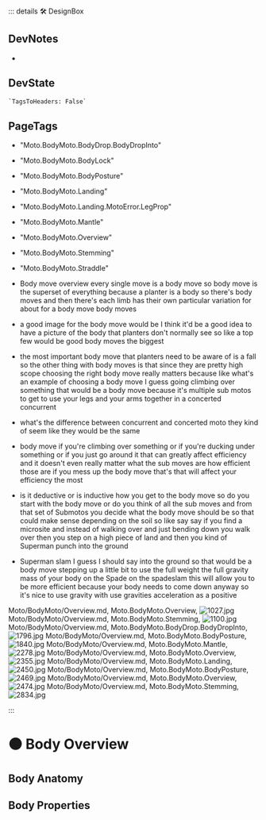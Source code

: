 ::: details 🛠 <dev>DesignBox</dev>

## DevNotes

-

## DevState

```py
`TagsToHeaders: False`
```

<h2>PageTags</h2>


- "Moto.BodyMoto.BodyDrop.BodyDropInto"
- "Moto.BodyMoto.BodyLock"
- "Moto.BodyMoto.BodyPosture"
- "Moto.BodyMoto.Landing"
- "Moto.BodyMoto.Landing.MotoError.LegProp"
- "Moto.BodyMoto.Mantle"
- "Moto.BodyMoto.Overview"
- "Moto.BodyMoto.Stemming"
- "Moto.BodyMoto.Straddle"
- Body move overview every single move is a body move so body move is the superset of everything because a planter is a body so there's body moves and then there's each limb has their own particular variation for about for a body move body moves

-  a good image for the body move would be I think it'd be a good idea to have a picture of the body that planters don't normally see so like a top few would be good body moves the biggest 

- the most important body move that planters need to be aware of is a fall so the other thing with body moves is that since they are pretty high scope choosing the right body move really matters because like what's an example of choosing a body move I guess going climbing over something that would be a body move because it's multiple sub motos to get to use your legs and your arms together in a concerted concurrent 

-  what's the difference between concurrent and concerted moto they kind of seem like they would be the same 

- body move if you're climbing over something or if you're ducking under something or if you just go around it that can greatly affect efficiency and it doesn't even really matter what the sub moves are how efficient those are if you mess up the body move that's that will affect your efficiency the most

- is it deductive or is inductive how you get to the body move so do you start with the body move or do you think of all the sub moves and from that set of Submotos you decide what the body move should be so that could make sense depending on the soil so like say say if you find a microsite and instead of walking over and just bending down you walk over then you step on a high piece of land and then you kind of Superman punch into the ground 

- Superman slam I guess I should say into the ground so that would be a body move stepping up a little bit to use the full weight the full gravity mass of your body on the Spade on the spadeslam this will allow you to be more efficient because your body needs to come down anyway so it's nice to use gravity with use gravities acceleration as a positive

Moto/BodyMoto/Overview.md, <dev>Moto.BodyMoto.Overview</dev>, ![1027.jpg](/PaperPhoto/1027.jpg)
Moto/BodyMoto/Overview.md, <dev>Moto.BodyMoto.Stemming</dev>, ![1100.jpg](/PaperPhoto/1100.jpg)
Moto/BodyMoto/Overview.md, <dev>Moto.BodyMoto.BodyDrop.BodyDropInto</dev>, ![1796.jpg](/PaperPhoto/1796.jpg)
Moto/BodyMoto/Overview.md, <dev>Moto.BodyMoto.BodyPosture</dev>, ![1840.jpg](/PaperPhoto/1840.jpg)
Moto/BodyMoto/Overview.md, <dev>Moto.BodyMoto.Mantle</dev>, ![2278.jpg](/PaperPhoto/2278.jpg)
Moto/BodyMoto/Overview.md, <dev>Moto.BodyMoto.Overview</dev>, ![2355.jpg](/PaperPhoto/2355.jpg)
Moto/BodyMoto/Overview.md, <dev>Moto.BodyMoto.Landing</dev>, ![2450.jpg](/PaperPhoto/2450.jpg)
Moto/BodyMoto/Overview.md, <dev>Moto.BodyMoto.BodyPosture</dev>, ![2469.jpg](/PaperPhoto/2469.jpg)
Moto/BodyMoto/Overview.md, <dev>Moto.BodyMoto.Overview</dev>, ![2474.jpg](/PaperPhoto/2474.jpg)
Moto/BodyMoto/Overview.md, <dev>Moto.BodyMoto.Stemming</dev>, ![2834.jpg](/PaperPhoto/2834.jpg)

:::

# 🟠 <moto>Body Overview</moto>

## Body Anatomy

## Body Properties


